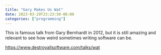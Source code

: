 ```yaml
---
title: "Gary Makes Us Wat"
date: 2023-03-29T23:23:50-06:00
categories: ["programming"]
---
```


This is famous talk from Gary Bernhardt in 2012, but it is still amazing and relevant to see how weird sometimes writing software can be.

https://www.destroyallsoftware.com/talks/wat

